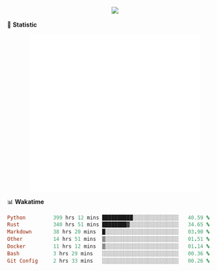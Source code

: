 <!-- https://github.com/DenverCoder1/readme-typing-svg -->
<p align="center">
<img src="https://readme-typing-svg.demolab.com?font=Orbitron&size=25&pause=1000&center=true&vCenter=true&random=false&width=600&lines=Welcome+to+my+GitHub+profile+page!" />


🌟 **Statistic**

<p align="center">
  <img width="400" align="top" src="https://github.com/fllesser/fllesser/blob/main/left.svg" />
  <img width="400" align="top" src="https://github.com/fllesser/fllesser/blob/main/right.svg" />
</p>


📊 **Wakatime**

<!--START_SECTION:waka-->

```ruby
Python         399 hrs 12 mins ██████████░░░░░░░░░░░░░░░   40.59 %
Rust           340 hrs 51 mins ████████▓░░░░░░░░░░░░░░░░   34.65 %
Markdown       38 hrs 20 mins  █░░░░░░░░░░░░░░░░░░░░░░░░   03.90 %
Other          14 hrs 51 mins  ▒░░░░░░░░░░░░░░░░░░░░░░░░   01.51 %
Docker         11 hrs 12 mins  ▒░░░░░░░░░░░░░░░░░░░░░░░░   01.14 %
Bash           3 hrs 29 mins   ░░░░░░░░░░░░░░░░░░░░░░░░░   00.36 %
Git Config     2 hrs 33 mins   ░░░░░░░░░░░░░░░░░░░░░░░░░   00.26 %
```

<!--END_SECTION:waka-->

